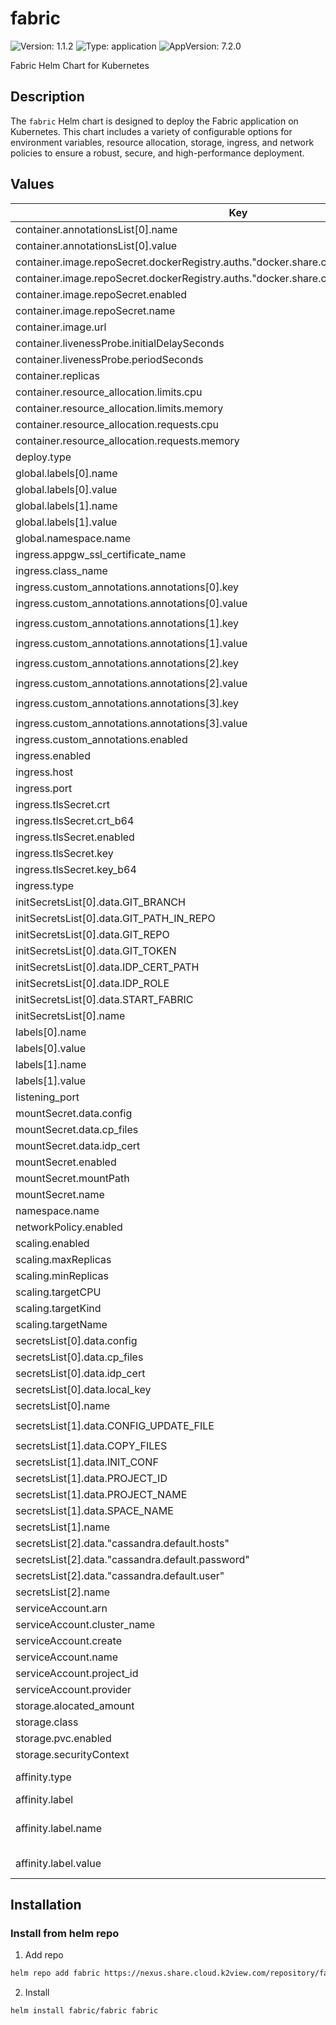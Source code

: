 # fabric

![Version: 1.1.2](https://img.shields.io/badge/Version-1.1.2-informational?style=flat-square) ![Type: application](https://img.shields.io/badge/Type-application-informational?style=flat-square) ![AppVersion: 7.2.0](https://img.shields.io/badge/AppVersion-7.2.0-informational?style=flat-square)

Fabric Helm Chart for Kubernetes

## Description
The `fabric` Helm chart is designed to deploy the Fabric application on Kubernetes. This chart includes a variety of configurable options for environment variables, resource allocation, storage, ingress, and network policies to ensure a robust, secure, and high-performance deployment.

## Values
| Key | Type | Default | Description |
|-----|------|---------|-------------|
| container.annotationsList[0].name | string | `"description"` | Annotation key for container description |
| container.annotationsList[0].value | string | `"Fabric on Kubernetes"` | Annotation value for container description |
| container.image.repoSecret.dockerRegistry.auths."docker.share.cloud.k2view.com".password | string | `""` | Docker registry password for image pull |
| container.image.repoSecret.dockerRegistry.auths."docker.share.cloud.k2view.com".username | string | `""` | Docker registry username for image pull |
| container.image.repoSecret.enabled | bool | `false` | Enable Docker registry secret for image pull |
| container.image.repoSecret.name | string | `"registry-secret"` | Name of the Docker registry secret |
| container.image.url | string | `""` | URL of the Docker image |
| container.livenessProbe.initialDelaySeconds | int | `120` | Initial delay seconds for liveness probe |
| container.livenessProbe.periodSeconds | int | `60` | Period seconds for liveness probe |
| container.replicas | int | `1` | Number of container replicas |
| container.resource_allocation.limits.cpu | string | `"2"` | CPU limits for container |
| container.resource_allocation.limits.memory | string | `"8Gi"` | Memory limits for container |
| container.resource_allocation.requests.cpu | string | `"0.4"` | CPU requests for container |
| container.resource_allocation.requests.memory | string | `"2Gi"` | Memory requests for container |
| deploy.type | string | `"Deployment"` | Deployment type |
| global.labels[0].name | string | `"tenant"` | Global label key for tenant |
| global.labels[0].value | string | `"my-tenant"` | Global label value for tenant |
| global.labels[1].name | string | `"space"` | Global label key for space |
| global.labels[1].value | string | `"my-space"` | Global label value for space |
| global.namespace.name | string | `"space-tenant"` | Global namespace for deployment |
| ingress.appgw_ssl_certificate_name | string | `""` | Application Gateway SSL certificate name |
| ingress.class_name | string | `"nginx"` | Ingress class name |
| ingress.custom_annotations.annotations[0].key | string | `"kubernetes.io/ingress.class"` | Custom annotation key for ingress class |
| ingress.custom_annotations.annotations[0].value | string | `"nginx"` | Custom annotation value for ingress class |
| ingress.custom_annotations.annotations[1].key | string | `"nginx.ingress.kubernetes.io/proxy-body-size"` | Custom annotation key for proxy body size |
| ingress.custom_annotations.annotations[1].value | string | `"0"` | Custom annotation value for proxy body size |
| ingress.custom_annotations.annotations[2].key | string | `"nginx.ingress.kubernetes.io/proxy-read-timeout"` | Custom annotation key for proxy read timeout |
| ingress.custom_annotations.annotations[2].value | string | `"7d"` | Custom annotation value for proxy read timeout |
| ingress.custom_annotations.annotations[3].key | string | `"nginx.ingress.kubernetes.io/ssl-redirect"` | Custom annotation key for SSL redirect |
| ingress.custom_annotations.annotations[3].value | string | `"false"` | Custom annotation value for SSL redirect |
| ingress.custom_annotations.enabled | bool | `false` | Enable custom annotations for ingress |
| ingress.enabled | bool | `true` | Enable ingress |
| ingress.host | string | `"space-tenant.domain"` | Host for ingress |
| ingress.port | int | `3213` | Port for ingress |
| ingress.tlsSecret.crt | string | `""` | TLS certificate |
| ingress.tlsSecret.crt_b64 | string | `""` | Base64 encoded TLS certificate |
| ingress.tlsSecret.enabled | bool | `false` | Enable TLS secret for ingress |
| ingress.tlsSecret.key | string | `""` | TLS key |
| ingress.tlsSecret.key_b64 | string | `""` | Base64 encoded TLS key |
| ingress.type | string | `"nginx"` | Type of ingress |
| initSecretsList[0].data.GIT_BRANCH | string | `""` | Git branch for initialization secrets |
| initSecretsList[0].data.GIT_PATH_IN_REPO | string | `""` | Git path in repository for initialization secrets |
| initSecretsList[0].data.GIT_REPO | string | `""` | Git repository for initialization secrets |
| initSecretsList[0].data.GIT_TOKEN | string | `""` | Git token for initialization secrets |
| initSecretsList[0].data.IDP_CERT_PATH | string | `""` | IDP certificate path for initialization secrets |
| initSecretsList[0].data.IDP_ROLE | string | `""` | IDP role for initialization secrets |
| initSecretsList[0].data.START_FABRIC | string | `"false"` | Start Fabric flag for initialization secrets |
| initSecretsList[0].name | string | `"config-init-secrets"` | Name of the initialization secrets |
| labels[0].name | string | `"tenant"` | Label key for tenant |
| labels[0].value | string | `"my-tenant"` | Label value for tenant |
| labels[1].name | string | `"space"` | Label key for space |
| labels[1].value | string | `"my-space"` | Label value for space |
| listening_port | int | `3213` | Port for listening |
| mountSecret.data.config | string | `"fabricdb|MDB_DEFAULT_SCHEMA_CACHE_STORAGE_TYPE|NFS\\nfabricdb|MDB_DEFAULT_CACHE_PATH|/opt/apps/fabric/pod_tmp/fdb_cache\\ndefault_pubsub|TYPE|MEMORY\\ncommon_area_pubsub|TYPE|MEMORY\\nfabric|WEB_SESSION_EXPIRATION_TIME_OUT|540\\nfabric|ENABLE_BROADWAY_DEBUG_SERVLET|true\\ndefault_session|RECONNECT_MAX_DELAY_MS|1000\\nfabric|ENABLE_DB_INTERFACE_PROXY|true\\nfabric|WEBSERVER_FILTERS|[{\\\"class\\\":\\\"com.k2view.cdbms.ws.ProxyForward\\\",\\\"patterns\\\":[\\\"/studio/*\\\"],\\\"params\\\":{\\\"target\\\":\\\"http://localhost:3000\\\",\\\"isStaticTarget\\\":true}},{\\\"class\\\":\\\"com.k2view.cdbms.ws.ProxyForward\\\",\\\"patterns\\\":[\\\"/socket.io/*\\\"],\\\"params\\\":{\\\"target\\\":\\\"http://localhost:3000\\\",\\\"isStaticTarget\\\":false}}];\\nfabric|OVERRIDE_API_SCHEMA|HTTPS|ADD\\nfabric|OVERRIDE_API_PORT|443|ADD\\ndata_discovery|GRAPH_DB_URL|neo4j://dev-neo4j-service:7687\\ndata_discovery|GRAPH_DB_USER|neo4j\\ndata_discovery|GRAPH_DB_PASSWORD|Q1w2e3r4t5\\n"` | Configuration data for mount secret |
| mountSecret.data.cp_files | string | `""` | Copy files for mount secret |
| mountSecret.data.idp_cert | string | `""` | IDP certificate for mount secret |
| mountSecret.enabled | bool | `false` | Enable mount secret |
| mountSecret.mountPath | string | `"/opt/apps/fabric/config-secrets"` | Mount path for mount secret |
| mountSecret.name | string | `"config-secrets"` | Name of the mount secret |
| namespace.name | string | `"space-tenant"` | Namespace for deployment |
| networkPolicy.enabled | bool | `true` | Enable network policy |
| scaling.enabled | bool | `false` | Enable scaling |
| scaling.maxReplicas | int | `1` | Maximum replicas for scaling |
| scaling.minReplicas | int | `1` | Minimum replicas for scaling |
| scaling.targetCPU | int | `90` | Target CPU utilization for scaling |
| scaling.targetKind | string | `"StatefulSet"` | Target kind for scaling |
| scaling.targetName | string | `"fabric-stateful-sets"` | Target name for scaling |
| secretsList[0].data.config | string | `""` | Configuration data for secrets |
| secretsList[0].data.cp_files | string | `""` | Copy files for secrets |
| secretsList[0].data.idp_cert | string | `""` | IDP certificate for secrets |
| secretsList[0].data.local_key | string | `""` | Local key for secrets |
| secretsList[0].name | string | `"config-secrets"` | Name of the secrets |
| secretsList[1].data.CONFIG_UPDATE_FILE | string | `"/opt/apps/fabric/config-secret/config"` | Configuration update file for secrets |
| secretsList[1].data.COPY_FILES | string | `""` | Copy files for secrets |
| secretsList[1].data.INIT_CONF | string | `""` | Initialization configuration for secrets |
| secretsList[1].data.PROJECT_ID | string | `""` | Project ID for secrets |
| secretsList[1].data.PROJECT_NAME | string | `""` | Project name for secrets |
| secretsList[1].data.SPACE_NAME | string | `""` | Space name for secrets |
| secretsList[1].name | string | `"common-env-secrets"` | Name of the secrets |
| secretsList[2].data."cassandra.default.hosts" | string | `"cassandra-service"` | Default hosts for Cassandra secrets |
| secretsList[2].data."cassandra.default.password" | string | `"cassandra"` | Password for Cassandra secrets |
| secretsList[2].data."cassandra.default.user" | string | `"cassandra"` | Username for Cassandra secrets |
| secretsList[2].name | string | `"cassandra-secrets"` | Name of the Cassandra secrets |
| serviceAccount.arn | string | `""` | ARN for service account |
| serviceAccount.cluster_name | string | `""` | Cluster name for service account |
| serviceAccount.create | bool | `true` | Enable creation of service account |
| serviceAccount.name | string | `""` | Name of the service account |
| serviceAccount.project_id | string | `""` | Project ID for service account |
| serviceAccount.provider | string | `""` | Provider for service account |
| storage.alocated_amount | string | `"10Gi"` | Amount of storage allocated |
| storage.class | string | `"gp2"` | Storage class |
| storage.pvc.enabled | bool | `true` | Enable PVC for storage |
| storage.securityContext | bool | `true` | Enable security context for storage |
| affinity.type | string | `"none"` | Specifies the type of affinity rule to apply. Options: `affinity`, `anti-affinity`, `none`. |
| affinity.label | object | `{}` | Label configuration for affinity rules. |
| affinity.label.name | string | `""` | The key of the label to be used for affinity rules. For example: `failure-domain.beta.kubernetes.io/zone`. |
| affinity.label.value | string | `""` | The value of the label to be used for affinity rules. For example: `region-a`. |

## Installation
### Install from helm repo
1. Add repo
```bash
helm repo add fabric https://nexus.share.cloud.k2view.com/repository/fabric
```

2. Install
```bash
helm install fabric/fabric fabric
```
